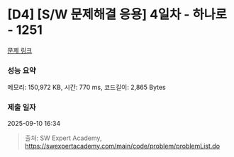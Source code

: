 # [D4] [S/W 문제해결 응용] 4일차 - 하나로 - 1251 

[문제 링크](https://swexpertacademy.com/main/code/problem/problemDetail.do?contestProbId=AV15StKqAQkCFAYD) 

### 성능 요약

메모리: 150,972 KB, 시간: 770 ms, 코드길이: 2,865 Bytes

### 제출 일자

2025-09-10 16:34



> 출처: SW Expert Academy, https://swexpertacademy.com/main/code/problem/problemList.do